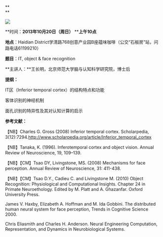 **  
**

******![](http://www.swarmagents.cn/files/201306050049_deep_thinkers-1p8fp2c.jpg)******

**时间：**2013年10月20日（周日）** ****上午10点**  

**地点**：Haidian District学清路768创意产业园B座蕴味咖啡（公交“石板房”站，问路电话61199210）

**题目**：IT, object & face recognition

  

**主讲人：**王长明，北京师范大学脑与认知科学研究院，博士后

  

**提纲：**

IT区（Inferior temporal cortex）的结构特点和功能

客体识别的神经机制

面孔识别的特异性及其对认知计算的启示

**参考文献：**  

【NB】Charles G. Gross (2008) Inferior temporal cortex. Scholarpedia,
3(12):7294.<http://www.scholarpedia.org/article/Inferior_temporal_cortex>  

【NB】Tanaka, K. (1996). Inferotemporal cortex and object vision. Annual Review
of Neuroscience, 19, 109–139.

【NB】【CM】Tsao DY, Livingstone, MS. (2008) Mechanisms for face perception.
Annual Review of Neuroscience, 31: 411-438.

【NB】【CM】Tsao D.Y., Cadieu C. and Livingstone M. (2010) Object Recognition:
Physiological and Computational Insights. Chapter 24 in Primate Neuroethology.
Edited by M. Platt and A. Ghazanfar. Oxford University Press.

James V. Haxby, Elizabeth A. Hoffman and M. Ida Gobbini. The distributed human
neural system for face perception, Trends in Cognitive Science 2000.

Chris Eliasmith and Charles H. Anderson. Neural Engineering Computation,
Representation, and Dynamics in Neurobiological Systems.


